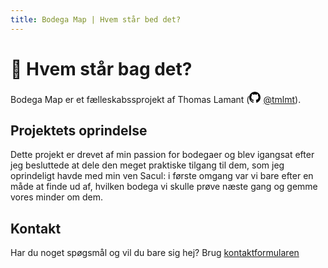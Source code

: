 ```yaml
---
title: Bodega Map | Hvem står bed det?
---
```


# 🕺 Hvem står bag det?

Bodega Map er et fælleskabssprojekt af Thomas Lamant (<svg role="img" width="18" height="18" viewBox="0 0 24 24" xmlns="http://www.w3.org/2000/svg" class="icon-inline"><title>GitHub</title><path d="M12 .297c-6.63 0-12 5.373-12 12 0 5.303 3.438 9.8 8.205 11.385.6.113.82-.258.82-.577 0-.285-.01-1.04-.015-2.04-3.338.724-4.042-1.61-4.042-1.61C4.422 18.07 3.633 17.7 3.633 17.7c-1.087-.744.084-.729.084-.729 1.205.084 1.838 1.236 1.838 1.236 1.07 1.835 2.809 1.305 3.495.998.108-.776.417-1.305.76-1.605-2.665-.3-5.466-1.332-5.466-5.93 0-1.31.465-2.38 1.235-3.22-.135-.303-.54-1.523.105-3.176 0 0 1.005-.322 3.3 1.23.96-.267 1.98-.399 3-.405 1.02.006 2.04.138 3 .405 2.28-1.552 3.285-1.23 3.285-1.23.645 1.653.24 2.873.12 3.176.765.84 1.23 1.91 1.23 3.22 0 4.61-2.805 5.625-5.475 5.92.42.36.81 1.096.81 2.22 0 1.606-.015 2.896-.015 3.286 0 .315.21.69.825.57C20.565 22.092 24 17.592 24 12.297c0-6.627-5.373-12-12-12"/></svg> [@tmlmt](https://github.com/tmlmt)).

## Projektets oprindelse

Dette projekt er drevet af min passion for bodegaer og blev igangsat efter jeg besluttede at dele den meget praktiske tilgang til dem, som jeg oprindeligt havde med min ven Sacul: i første omgang var vi bare efter en måde at finde ud af, hvilken bodega vi skulle prøve næste gang og gemme vores minder om dem.

## Kontakt

Har du noget spøgsmål og vil du bare sig hej? Brug [kontaktformularen](/contact)

